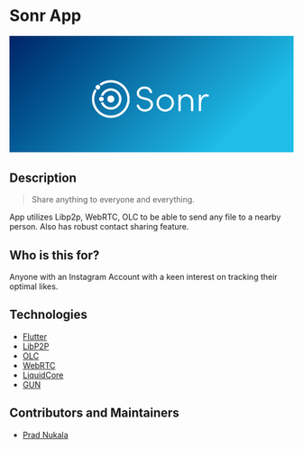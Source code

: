 # Sonr App
<div align="center">
    <img src="logos/header.png" alt="Sonr-Temp-Header"/>
  <br>
</div>

## Description
> Share anything to everyone and everything.

App utilizes Libp2p, WebRTC, OLC to be able to send any file to a nearby person. Also has robust contact sharing feature.

## Who is this for?
Anyone with an Instagram Account with a keen interest on tracking their optimal likes.

## Technologies
* [Flutter](https://github.com/flutter/flutter)
* [LibP2P](https://github.com/libp2p/go-libp2p)
* [OLC](https://github.com/google/open-location-code)
* [WebRTC](https://webrtc.org/)
* [LiquidCore](https://github.com/LiquidPlayer/LiquidCore)
* [GUN](https://gun.eco/)

## Contributors and Maintainers
- [Prad Nukala](https://prad.dev)
